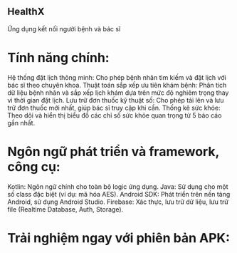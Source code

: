 ## HealthX
Ứng dụng kết nối người bệnh và bác sĩ 
# Tính năng chính:
  Hệ thống đặt lịch thông minh: Cho phép bệnh nhân tìm kiếm và đặt lịch với bác sĩ theo chuyên khoa.
  Thuật toán sắp xếp ưu tiên khám bệnh: Phân tích dữ liệu bệnh nhân và sắp xếp lịch khám dựa trên mức độ nghiêm trọng thay vì thời gian đặt lịch.
  Lưu trữ đơn thuốc kỹ thuật số: Cho phép tải lên và lưu trữ đơn thuốc mới nhất, giúp bác sĩ truy cập khi cần.
  Thống kê sức khỏe: Theo dõi và hiển thị biểu đồ các chỉ số sức khỏe quan trọng từ 5 báo cáo gần nhất.
# Ngôn ngữ phát triển và framework, công cụ:
  Kotlin: Ngôn ngữ chính cho toàn bộ logic ứng dụng.
  Java: Sử dụng cho một số class đặc biệt (ví dụ: mã hóa AES).
  Android SDK: Phát triển trên nền tảng Android, sử dụng Android Studio.
  Firebase: Xác thực, lưu trữ dữ liệu, lưu trữ file (Realtime Database, Auth, Storage).
# Trải nghiệm ngay với phiên bản APK:  
